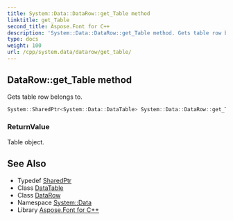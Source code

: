 ```yaml
---
title: System::Data::DataRow::get_Table method
linktitle: get_Table
second_title: Aspose.Font for C++
description: 'System::Data::DataRow::get_Table method. Gets table row belongs to in C++.'
type: docs
weight: 100
url: /cpp/system.data/datarow/get_table/
---
```

## DataRow::get_Table method


Gets table row belongs to.

```cpp
System::SharedPtr<System::Data::DataTable> System::Data::DataRow::get_Table()
```


### ReturnValue

Table object.

## See Also

* Typedef [SharedPtr](../../../system/sharedptr/)
* Class [DataTable](../../datatable/)
* Class [DataRow](../)
* Namespace [System::Data](../../)
* Library [Aspose.Font for C++](../../../)
